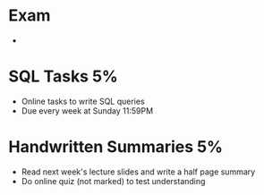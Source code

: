 # Exam
- 
# SQL Tasks 5%
- Online tasks to write SQL queries 
- Due every week at Sunday 11:59PM
# Handwritten Summaries 5%
- Read next week's lecture slides and write a half page summary
- Do online quiz (not marked) to test understanding
